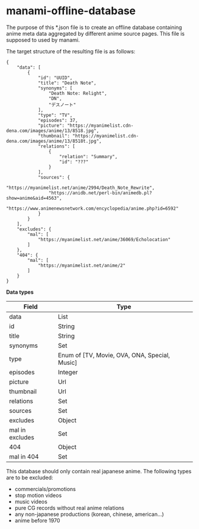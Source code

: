 # manami-offline-database
The purpose of this *.json file is to create an offline database containing anime meta data aggregated by different anime source pages. This file is supposed to used by manami.

The target structure of the resulting file is as follows:

```
{
    "data": [
        {
            "id": "UUID",
            "title": "Death Note",
            "synonyms": [
                "Death Note: Relight",
                "DN",
                "デスノート"
            ],
            "type": "TV",
            "episodes": 37,
            "picture": "https://myanimelist.cdn-dena.com/images/anime/13/8518.jpg",
            "thumbnail": "https://myanimelist.cdn-dena.com/images/anime/13/8518t.jpg",
            "relations": [
                {
                    "relation": "Summary",
                    "id": "???"
                }
            ],
            "sources": {
                "https://myanimelist.net/anime/2994/Death_Note_Rewrite",
                "https://anidb.net/perl-bin/animedb.pl?show=anime&aid=4563",
                "https://www.animenewsnetwork.com/encyclopedia/anime.php?id=6592"
            }
        }
    ],
    "excludes": {
        "mal": [
            "https://myanimelist.net/anime/36069/Echolocation"
        ]
    },
    "404": {
        "mal": [
            "https://myanimelist.net/anime/2"
        ]
    }
}
```
**Data types**

| Field | Type |
| --- | --- |
| data | List|
| id | String|
| title | String|
| synonyms | Set|
| type | Enum of [TV, Movie, OVA, ONA, Special, Music]|
| episodes | Integer |
| picture | Url |
| thumbnail | Url |
| relations | Set |
| sources | Set |
| excludes | Object |
| mal in excludes | Set |
| 404 | Object |
| mal in 404 | Set |

This database should only contain real japanese anime. The following types are to be excluded:
+ commercials/promotions
+ stop motion videos
+ music videos
+ pure CG records without real anime relations
+ any non-japanese productions (korean, chinese, american...)
+ anime before 1970